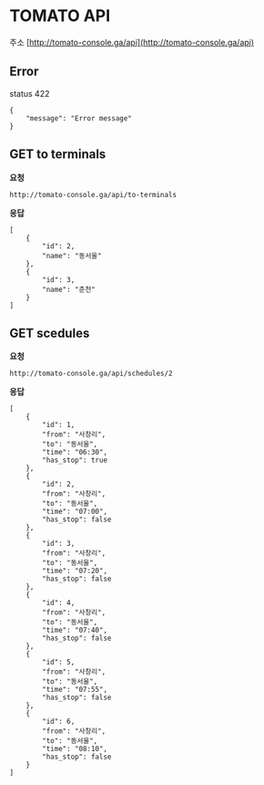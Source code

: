 # TOMATO API

주소 [http://tomato-console.ga/api](http://tomato-console.ga/api)

## Error
status 422
    
    {   
        "message": "Error message"
    }

## GET to terminals

**요청**

    http://tomato-console.ga/api/to-terminals
    
**응답**
                  
    [
        {
            "id": 2,
            "name": "동서울"
        },
        {
            "id": 3,
            "name": "춘천"
        }
    ]

## GET scedules

**요청**

    http://tomato-console.ga/api/schedules/2
    
**응답**
    
    [
        {
            "id": 1,
            "from": "사창리",
            "to": "동서울",
            "time": "06:30",
            "has_stop": true
        },
        {
            "id": 2,
            "from": "사창리",
            "to": "동서울",
            "time": "07:00",
            "has_stop": false
        },
        {
            "id": 3,
            "from": "사창리",
            "to": "동서울",
            "time": "07:20",
            "has_stop": false
        },
        {
            "id": 4,
            "from": "사창리",
            "to": "동서울",
            "time": "07:40",
            "has_stop": false
        },
        {
            "id": 5,
            "from": "사창리",
            "to": "동서울",
            "time": "07:55",
            "has_stop": false
        },
        {
            "id": 6,
            "from": "사창리",
            "to": "동서울",
            "time": "08:10",
            "has_stop": false
        }
    ]
       
       
